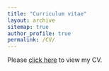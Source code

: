 ```yaml
---
title: "Curriculum vitae"
layout: archive
sitemap: true
author_profile: true
permalink: /CV/
---
```


Please [click here](/assets/documents/CV.pdf) to view my CV.

<!-- <object data="/assets/documents/CVWebsite.pdf" type="application/pdf" width="100%" height="70px"> 
  <p>It appears you don't have a pdf plugin for this browser.
  You can <a href="/assets/documents/CVWebsite.pdf">click here to
  download the pdf file.</a></p>  
</object> -->